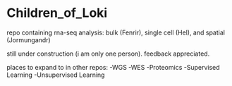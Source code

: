 # Children_of_Loki
repo containing rna-seq analysis: bulk (Fenrir), single cell (Hel), and spatial (Jormungandr)

still under construction (i am only one person). feedback appreciated. 

places to expand to in other repos:
-WGS
-WES
-Proteomics
-Supervised Learning
-Unsupervised Learning
